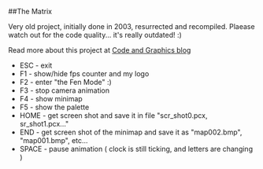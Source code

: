 ##The Matrix

Very old project, initially done in 2003, resurrected and recompiled. Plaease watch out for the code quality... it's really outdated! :)

Read more about this project at [Code and Graphics blog](http://www.bfilipek.com/2016/03/the-matrix-updated.html)

* ESC   - exit
* F1    - show/hide fps counter and my logo
* F2    - enter "the Fen Mode" :)
* F3    - stop camera animation
* F4    - show minimap
* F5    - show the palette
* HOME  - get screen shot and save it in file "scr_shot0.pcx, sr_shot1.pcx..."
* END   - get screen shot of the minimap and save it as "map002.bmp", "map001.bmp", etc...
* SPACE - pause animation ( clock is still ticking, and letters are changing )
